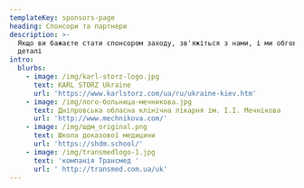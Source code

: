 ```yaml
---
templateKey: sponsors-page
heading: Спонсори та партнери
description: >-
  Якщо ви бажаєте стати спонсором заходу, зв'яжіться з нами, і ми обговоримо
  деталі
intro:
  blurbs:
    - image: /img/karl-storz-logo.jpg
      text: KARL STORZ Ukraine
      url: 'https://www.karlstorz.com/ua/ru/ukraine-kiev.htm'
    - image: /img/лого-больница-мечникова.jpg
      text: Дніпровська обласна клінічна лікарня ім. І.І. Мечнікова
      url: 'http://www.mechnikova.com/'
    - image: /img/шдм_original.png
      text: Школа доказової медицини
      url: 'https://shdm.school/'
    - image: /img/transmedlogo-1.jpg
      text: 'компанія Трансмед '
      url: ' http://transmed.com.ua/uk'
---
```


